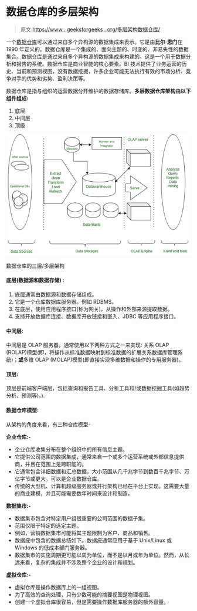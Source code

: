 # 数据仓库的多层架构

> 原文:[https://www . geeksforgeeks . org/多层架构数据仓库/](https://www.geeksforgeeks.org/multi-tier-architecture-of-data-warehouse/)

一个[数据仓库](https://www.geeksforgeeks.org/data-warehousing/)可以通过来自多个异构源的数据集成来表示。它是由**比尔·恩门**在 1990 年定义的。数据仓库是一个集成的、面向主题的、时变的、非易失性的数据集合。数据仓库是通过来自多个异构源的数据集成来构建的。这是一个用于数据分析和报告的系统。数据仓库是商业智能的核心要素。BI 技术提供了业务运营的历史、当前和预测视图，没有数据挖掘，许多企业可能无法执行有效的市场分析、竞争对手的优势和劣势、盈利决策等。

数据仓库是指与组织的运营数据分开维护的数据存储库。**多层数据仓库架构由以下组件组成:**

1.  底层
2.  中间层
3.  顶级

![](img/887578cf71140a39eaa3b76731339fb4.png)

数据仓库的三层/多层架构

#### 底层(数据源和数据存储) :

1.  底层通常由数据源和数据存储组成。
2.  它是一个仓库数据库服务器。例如 RDBMS。
3.  在底层，使用应用程序接口(称为网关)，从操作和外部来源提取数据。
4.  支持开放数据库连接、数据库开放链接和嵌入、JDBC 等应用程序接口。

#### **中间层:**

中间层是 OLAP 服务器，通常使用以下两种方式之一来实现:
关系 OLAP (ROLAP)模型(即，将操作从标准数据映射到标准数据的扩展关系数据库管理系统)；**或**多维 OLAP (MOLAP)模型(即直接实现多维数据和操作的专用服务器)。

#### 顶层:

顶层是前端客户端层，包括查询和报告工具、分析工具和/或数据挖掘工具(如趋势分析、预测等)。).

#### **数据仓库模型:**

从架构的角度来看，有三种仓库模型-

**企业仓库:-**

*   企业仓库收集分布在整个组织中的所有信息主题。
*   它提供公司范围的数据集成，通常来自一个或多个运营系统或外部信息提供商，并且在范围上是跨职能的。
*   它通常包含详细数据和汇总数据，大小范围从几千兆字节到数百千兆字节、万亿字节或更大。可以是企业数据仓库。
*   传统的大型机、计算机超级服务器或并行架构已经在平台上实现。这需要大量的商业建模，并且可能需要数年时间来设计和制造。

**数据集市:-**

*   数据集市包含对特定用户组很重要的公司范围的数据子集。
*   范围仅限于特定的选定主题。
*   例如，营销数据集市可能将其主题限制为客户、商品和销售。
*   数据疣中包含的数据总结如下。数据疣通常应用于基于 Unix/Linux 或 Windows 的低成本部门服务器。
*   数据集市的实施周期更可能以周为单位，而不是以月或年为单位。然而，从长远来看，复杂的集成并不涉及整个企业的设计和规划。

**虚拟仓库:-**

*   虚拟仓库是操作数据库上的一组视图。
*   为了高效的查询处理，只有少数可能的摘要视图是物理视图。
*   创建一个虚拟仓库很容易，但是需要操作数据库服务器的额外容量。